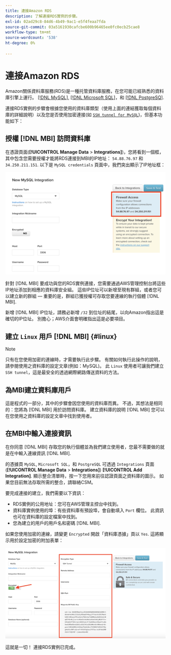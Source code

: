 ```yaml
---
title: 連接Amazon RDS
description: 了解連接RDS實例的步驟。
exl-id: 02ad29c8-84d6-4b49-9ac1-e5f4feaa7fda
source-git-commit: 03a5161930cafcbe600b96465ee0fc0ecb25cae8
workflow-type: tm+mt
source-wordcount: '538'
ht-degree: 0%

---
```


# 連接Amazon RDS

Amazon關係資料庫服務(RDS)是一種托管資料庫服務，在您可能已經熟悉的資料庫引擎上運行。 [[!DNL MySQL]](../integrations/mysql-via-a-direct-connection.md), [[!DNL Microsoft SQL]](../integrations/microsoft-sql-server.md)，和 [[!DNL PostgreSQ]](../integrations/postgresql.md).

連接RDS實例的步驟會根據您使用的資料庫類型（使用上面的連結獲取每個資料庫的詳細說明）以及您是否使用加密連接(如 [`SSH tunnel for MySQL`](../integrations/mysql-via-ssh-tunnel.md))，但基本功能如下：

## 授權 [!DNL MBI] 訪問資料庫

在憑證頁面(**[!UICONTROL Manage Data** > **Integrations]**)，您將看到一個框，其中包含您需要授權才能將RDS連接到MBI的IP地址： `54.88.76.97` 和 `34.250.211.151`. 以下是 `MySQL credentials` 頁面中，我們突出顯示了IP地址框：

![](../../../assets/RDS_IP.png)

針對 [!DNL MBI] 要成功與您的RDS實例連接，您需要通過AWS管理控制台將這些IP地址添加到相應的資料庫安全組。 這些IP位址可以新增至現有群組，或者您可以建立新的群組 — 重要的是，群組已獲授權可存取您要連線的執行個體 [!DNL MBI].

新增 [!DNL MBI] IP位址，請務必新增 `/32` 到位址的結尾，以向Amazon指出這是確切的IP位址。 別擔心；AWS介面會明確指出這是必要項目。

## 建立 `Linux` 用戶 [!DNL MBI] {#linux}

>[!NOTE]
>
>只有在您使用加密的連線時，才需要執行此步驟。 有關如何執行此操作的說明，請參閱使用之資料庫的設定文章(例如：MySQL)。 此 `Linux` 使用者可讓我們建立 `SSH tunnel`，這是最安全的透過網際網路傳送資料的方法。

## 為MBI建立資料庫用戶

這是程式的一部分，其中的步驟會因您使用的資料庫而異。 不過，其想法是相同的：您將為 [!DNL MBI] 用於訪問資料庫。 建立資料庫的說明 [!DNL MBI] 您可以在您使用之資料庫的設定文章中找到使用者。

## 在MBI中輸入連接資訊

在你同意 [!DNL MBI] 存取您的執行個體並為我們建立使用者，您最不需要做的就是在中輸入連線資訊 [!DNL MBI].

的憑據頁 `MySQL`, `Microsoft SQL`，和 `PostgreSQL` 可透過 `Integrations` 頁面(**[!UICONTROL Manage Data** > **Integrations]**) **[!UICONTROL Add Integration]**. 顯示整合清單時，按一下您用來前往認證頁面之資料庫的圖示。 如果您目前無法存取所需的整合，請聯絡CSM。

要完成連接的建立，我們需要以下資訊：

* RDS實例的公用地址：您可在AWS管理主控台中找到。
* 資料庫實例使用的埠：有些資料庫有預設埠，會自動填入 `Port` 欄位。 此資訊也可在資料庫的設定檔案中找到。
* 您為建立的用戶的用戶名和密碼 [!DNL MBI].

如果您使用加密的連線，請變更 `Encrypted` 開啟「資料庫憑據」頁以 `Yes`. 這將顯示用於設定加密的附加表單：

![](../../../assets/sql-integration-encrypted-yes.png)

這就是一切！ 連接RDS實例已完成。
